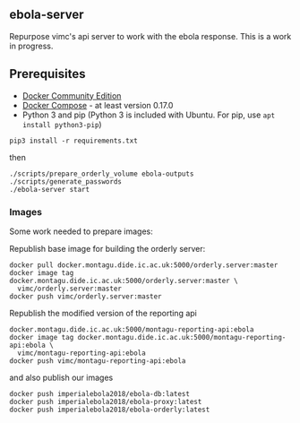 ## ebola-server

Repurpose vimc's api server to work with the ebola response.  This is a work in progress.

## Prerequisites

* [Docker Community Edition](https://docs.docker.com/engine/installation/)
* [Docker Compose](https://docs.docker.com/compose/install/) - at least version 0.17.0
* Python 3 and pip (Python 3 is included with Ubuntu. For pip, use `apt install python3-pip`)

```
pip3 install -r requirements.txt

```

then

```
./scripts/prepare_orderly_volume ebola-outputs
./scripts/generate_passwords
./ebola-server start
```


### Images

Some work needed to prepare images:

Republish base image for building the orderly server:

```
docker pull docker.montagu.dide.ic.ac.uk:5000/orderly.server:master
docker image tag docker.montagu.dide.ic.ac.uk:5000/orderly.server:master \
  vimc/orderly.server:master
docker push vimc/orderly.server:master
```

Republish the modified version of the reporting api

```
docker.montagu.dide.ic.ac.uk:5000/montagu-reporting-api:ebola
docker image tag docker.montagu.dide.ic.ac.uk:5000/montagu-reporting-api:ebola \
  vimc/montagu-reporting-api:ebola
docker push vimc/montagu-reporting-api:ebola
```

and also publish our images

```
docker push imperialebola2018/ebola-db:latest
docker push imperialebola2018/ebola-proxy:latest
docker push imperialebola2018/ebola-orderly:latest
```
